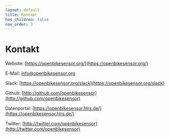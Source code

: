 ```yaml
---
layout: default
title: Kontakt
has_children: false
nav_order: 3
---
```


# Kontakt
Website: [https://openbikesensor.org/](https://openbikesensor.org/)

E-Mail: [info@openbikesensor.org](mailto:info@openbikesensor.org)

Slack: [https://openbikesensor.org/slack](https://openbikesensor.org/slack)

Github: [http://github.com/openbikesensor](http://github.com/openbikesensor)

Datenportal: [https://openbikesensor.hlrs.de/](https://openbikesensor.hlrs.de/)

Twitter: [http://twitter.com/openbikesensor](http://twitter.com/openbikesensor)

